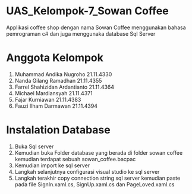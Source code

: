 # UAS_Kelompok-7_Sowan Coffee
Applikasi coffee shop dengan nama Sowan Coffee menggunakan bahasa pemrograman c# dan juga menggunaka database Sql Server

# Anggota Kelompok
1. Muhammad Andika Nugroho 21.11.4330
2. Nanda Gilang Ramadhan 21.11.4355
3. Farrel Shahizidan Ardantianto 21.11.4364
4. Michael Mardiansyah 21.11.4371
5. Fajar Kurniawan 21.11.4383
6. Fauzi Ilham Darmawan 21.11.4394

# Instalation Database
1. Buka Sql server
2. Kemudian buka Folder database yang berada di folder sowan coffee kemudian terdapat sebuah sowan_coffee.bacpac
3. Kemudian import ke sql server
4. Langkah selanjutnya configurasi visual studio ke sql server
4. Langkah terakhir copy connection string sql server kemudian paste pada file SignIn.xaml.cs, SignUp.xaml.cs dan PageLoved.xaml.cs
